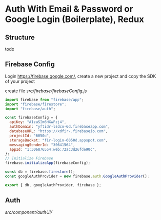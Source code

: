 # Auth With Email & Password or Google Login (Boilerplate), Redux

## Structure

todo

## Firebase Config

Login https://firebase.google.com/,
create a new project and copy the SDK of your project

create file _src/firebase/firebaseConfig.js_

```js
import firebase from "firebase/app";
import "firebase/firestore";
import "firebase/auth";

const firebaseConfig = {
  apiKey: "AIzaSIm6HXwPzj4",
  authDomain: "yftidr-lsdcn-6d.firebaseapp.com",
  databaseURL: "https://xdfir-.firebaseio.com",
  projectId: "6050d",
  storageBucket: "fir-login-6050d.appspot.com",
  messagingSenderId: "30641564",
  appId: "1:306876564:web:72ac3d26fde90c",
};
// Initialize Firebase
firebase.initializeApp(firebaseConfig);

const db = firebase.firestore();
const googleAuthProvider = new firebase.auth.GoogleAuthProvider();

export { db, googleAuthProvider, firebase };
```

## Auth

_src/component/authUI/_
